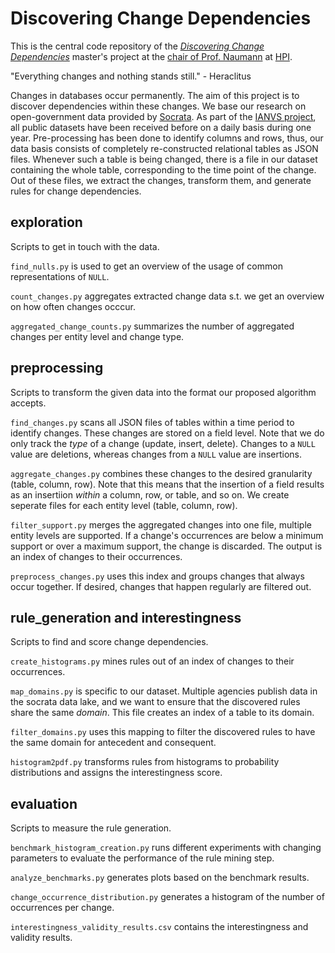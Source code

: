 # Discovering Change Dependencies

This is the central code repository of the [_Discovering Change Dependencies_](https://hpi.de/naumann/teaching/master-projects/discovering-change-dependencies.html) master's project at the [chair of Prof. Naumann](https://hpi.de/naumann/home.html) at [HPI](https://hpi.de/).

"Everything changes and nothing stands still." - Heraclitus

Changes in databases occur permanently.
The aim of this project is to discover dependencies within these changes.
We base our research on open-government data provided by [Socrata](https://www.tylertech.com/products/socrata).
As part of the [IANVS project](https://hpi.de/naumann/projects/data-profiling-and-analytics/change-exploration.html), all public datasets have been received before on a daily basis during one year.
Pre-processing has been done to identify columns and rows, thus, our data basis consists of completely re-constructed relational tables as JSON files.
Whenever such a table is being changed, there is a file in our dataset containing the whole table, corresponding to the time point of the change.
Out of these files, we extract the changes, transform them, and generate rules for change dependencies.

## exploration
Scripts to get in touch with the data.

`find_nulls.py` is used to get an overview of the usage of common representations of `NULL`.

`count_changes.py` aggregates extracted change data s.t. we get an overview on how often changes occcur.

`aggregated_change_counts.py` summarizes the number of aggregated changes per entity level and change type.

## preprocessing
Scripts to transform the given data into the format our proposed algorithm accepts.

`find_changes.py` scans all JSON files of tables within a time period to identify changes.
These changes are stored on a field level.
Note that we do only track the _type_ of a change (update, insert, delete).
Changes to a `NULL` value are deletions, whereas changes from a `NULL` value are insertions.

`aggregate_changes.py` combines these changes to the desired granularity (table, column, row).
Note that this means that the insertion of a field results as an insertiion _within_ a column, row, or table, and so on.
We create seperate files for each entity level (table, column, row).

`filter_support.py` merges the aggregated changes into one file, multiple entity levels are supported.
If a change's occurrences are below a minimum support or over a maximum support, the change is discarded.
The output is an index of changes to their occurrences.

`preprocess_changes.py` uses this index and groups changes that always occur together.
If desired, changes that happen regularly are filtered out.

## rule_generation and interestingness
Scripts to find and score change dependencies.

`create_histograms.py` mines rules out of an index of changes to their occurrences.

`map_domains.py` is specific to our dataset.
Multiple agencies publish data in the socrata data lake, and we want to ensure that the discovered rules share the same _domain_.
This file creates an index of a table to its domain.

`filter_domains.py` uses this mapping to filter the discovered rules to have the same domain for antecedent and consequent.

`histogram2pdf.py` transforms rules from histograms to probability distributions and assigns the interestingness score. 

## evaluation
Scripts to measure the rule generation.

`benchmark_histogram_creation.py` runs different experiments with changing parameters to evaluate the performance of the rule mining step.

`analyze_benchmarks.py` generates plots based on the benchmark results.

`change_occurrence_distribution.py` generates a histogram of the number of occurrences per change.

`interestingness_validity_results.csv` contains the interestingness and validity results.

